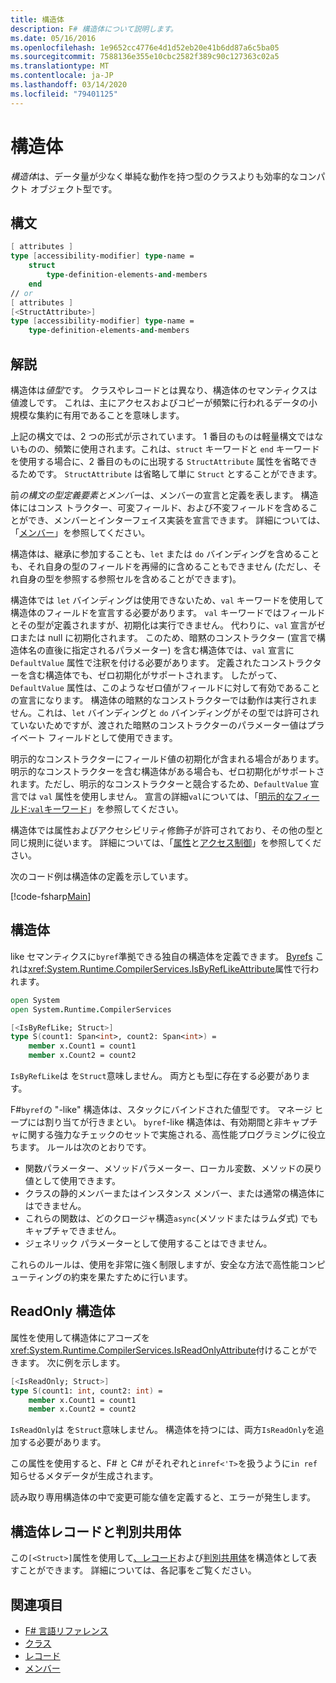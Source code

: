 ```yaml
---
title: 構造体
description: F# 構造体について説明します。
ms.date: 05/16/2016
ms.openlocfilehash: 1e9652cc4776e4d1d52eb20e41b6dd87a6c5ba05
ms.sourcegitcommit: 7588136e355e10cbc2582f389c90c127363c02a5
ms.translationtype: MT
ms.contentlocale: ja-JP
ms.lasthandoff: 03/14/2020
ms.locfileid: "79401125"
---
```

# <a name="structures"></a>構造体

*構造体*は、データ量が少なく単純な動作を持つ型のクラスよりも効率的なコンパクト オブジェクト型です。

## <a name="syntax"></a>構文

```fsharp
[ attributes ]
type [accessibility-modifier] type-name =
    struct
        type-definition-elements-and-members
    end
// or
[ attributes ]
[<StructAttribute>]
type [accessibility-modifier] type-name =
    type-definition-elements-and-members
```

## <a name="remarks"></a>解説

構造体は*値型*です。 クラスやレコードとは異なり、構造体のセマンティクスは値渡しです。 これは、主にアクセスおよびコピーが頻繁に行われるデータの小規模な集約に有用であることを意味します。

上記の構文では、2 つの形式が示されています。 1 番目のものは軽量構文ではないものの、頻繁に使用されます。これは、`struct` キーワードと `end` キーワードを使用する場合に、2 番目のものに出現する `StructAttribute` 属性を省略できるためです。 `StructAttribute` は省略して単に `Struct` とすることができます。

前*の構文の型定義要素とメンバー*は、メンバーの宣言と定義を表します。 構造体にはコンス トラクター、可変フィールド、および不変フィールドを含めることができ、メンバーとインターフェイス実装を宣言できます。 詳細については、「[メンバー](./members/index.md)」を参照してください。

構造体は、継承に参加することも、`let` または `do` バインディングを含めることも、それ自身の型のフィールドを再帰的に含めることもできません (ただし、それ自身の型を参照する参照セルを含めることができます)。

構造体では `let` バインディングは使用できないため、`val` キーワードを使用して構造体のフィールドを宣言する必要があります。 `val` キーワードではフィールドとその型が定義されますが、初期化は実行できません。 代わりに、`val` 宣言がゼロまたは null に初期化されます。 このため、暗黙のコンストラクター (宣言で構造体名の直後に指定されるパラメーター) を含む構造体では、`val` 宣言に `DefaultValue` 属性で注釈を付ける必要があります。 定義されたコンストラクターを含む構造体でも、ゼロ初期化がサポートされます。 したがって、`DefaultValue` 属性は、このようなゼロ値がフィールドに対して有効であることの宣言になります。 構造体の暗黙的なコンストラクターでは動作は実行されません。これは、`let` バインディングと `do` バインディングがその型では許可されていないためですが、渡された暗黙のコンストラクターのパラメーター値はプライベート フィールドとして使用できます。

明示的なコンストラクターにフィールド値の初期化が含まれる場合があります。 明示的なコンストラクターを含む構造体がある場合も、ゼロ初期化がサポートされます。ただし、明示的なコンストラクターと競合するため、`DefaultValue` 宣言では `val` 属性を使用しません。 宣言の詳細`val`については、「[明示的なフィールド:`val`キーワード](./members/explicit-fields-the-val-keyword.md)」を参照してください。

構造体では属性およびアクセシビリティ修飾子が許可されており、その他の型と同じ規則に従います。 詳細については、「[属性](attributes.md)と[アクセス制御](access-control.md)」を参照してください。

次のコード例は構造体の定義を示しています。

[!code-fsharp[Main](~/samples/snippets/fsharp/lang-ref-1/snippet2501.fs)]

## <a name="byreflike-structs"></a>構造体

like セマンティクスに`byref`準拠できる独自の構造体を定義できます。 [Byrefs](byrefs.md) これは<xref:System.Runtime.CompilerServices.IsByRefLikeAttribute>属性で行われます。

```fsharp
open System
open System.Runtime.CompilerServices

[<IsByRefLike; Struct>]
type S(count1: Span<int>, count2: Span<int>) =
    member x.Count1 = count1
    member x.Count2 = count2
```

`IsByRefLike`は を`Struct`意味しません。 両方とも型に存在する必要があります。

F#`byref`の "-like" 構造体は、スタックにバインドされた値型です。 マネージ ヒープには割り当てが行きまとい。 `byref`-like 構造体は、有効期間と非キャプチャに関する強力なチェックのセットで実施される、高性能プログラミングに役立ちます。 ルールは次のとおりです。

- 関数パラメーター、メソッドパラメーター、ローカル変数、メソッドの戻り値として使用できます。
- クラスの静的メンバーまたはインスタンス メンバー、または通常の構造体にはできません。
- これらの関数は、どのクロージャ構造`async`(メソッドまたはラムダ式) でもキャプチャできません。
- ジェネリック パラメーターとして使用することはできません。

これらのルールは、使用を非常に強く制限しますが、安全な方法で高性能コンピューティングの約束を果たすために行います。

## <a name="readonly-structs"></a>ReadOnly 構造体

属性を使用して構造体にアコーズを<xref:System.Runtime.CompilerServices.IsReadOnlyAttribute>付けることができます。 次に例を示します。

```fsharp
[<IsReadOnly; Struct>]
type S(count1: int, count2: int) =
    member x.Count1 = count1
    member x.Count2 = count2
```

`IsReadOnly`は を`Struct`意味しません。 構造体を持つには、両方`IsReadOnly`を追加する必要があります。

この属性を使用すると、F# と C# がそれぞれと`inref<'T>`を扱うように`in ref`知らせるメタデータが生成されます。

読み取り専用構造体の中で変更可能な値を定義すると、エラーが発生します。

## <a name="struct-records-and-discriminated-unions"></a>構造体レコードと判別共用体

この`[<Struct>]`属性を使用して[、レコード](records.md)および[判別共用体](discriminated-unions.md)を構造体として表すことができます。  詳細については、各記事をご覧ください。

## <a name="see-also"></a>関連項目

- [F# 言語リファレンス](index.md)
- [クラス](classes.md)
- [レコード](records.md)
- [メンバー](./members/index.md)
